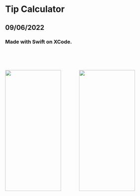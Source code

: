 # Tip Calculator
## 09/06/2022
### Made with Swift on XCode.

<br>
<br>
<br>

<p>
    <img src="https://user-images.githubusercontent.com/65494126/188925646-b5050bdc-b9a0-4cb4-b590-4ffaadfd05d2.png" height=389.5652 width=180>
    &emsp; &emsp; &emsp;
    <img src="https://user-images.githubusercontent.com/65494126/188925655-a1aee67b-faac-4e7d-9c0c-c6068bdf05da.png" height=389.5652 width=180>
</p>
